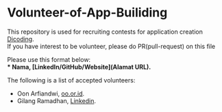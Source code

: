 # Volunteer-of-App-Builiding
This repository is used for recruiting contests for application creation [Dicoding](www.dicoding.com).<br>
If you have interest to be volunteer, please do PR(pull-request) on this file<br>

Please use this format below:<br>
**\* Nama, [LinkedIn/GitHub/Website](Alamat URL).**  

The following is a list of accepted volunteers:
* Oon Arfiandwi, [oo.or.id](https://oo.or.id).
* Gilang Ramadhan, [Linkedin](https://www.linkedin.com/in/gilang-adhan/).
